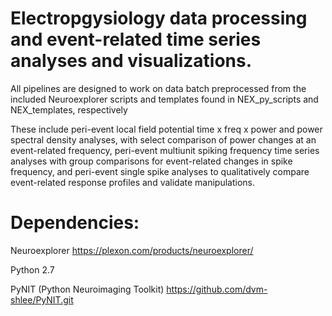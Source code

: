 # Electropgysiology data processing and event-related time series analyses and visualizations.

All pipelines are designed to work on data batch preprocessed from the included Neuroexplorer scripts and templates found in NEX_py_scripts and NEX_templates, respectively

These include peri-event local field potential time x freq x power and power spectral density analyses, with select comparison of power changes at an event-related frequency, peri-event multiunit spiking frequency time series analyses with group comparisons for event-related changes in spike frequency, and peri-event single spike analyses to qualitatively compare event-related response profiles and validate manipulations.


# Dependencies:

Neuroexplorer https://plexon.com/products/neuroexplorer/

Python 2.7

PyNIT (Python Neuroimaging Toolkit) https://github.com/dvm-shlee/PyNIT.git
